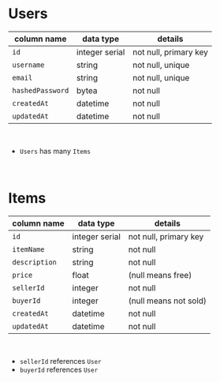 # Users

<table role="table">
  <thead>
    <tr>
      <th>column name</th>
      <th>data type</th>
      <th>details</th>
    </tr>
  </thead>
  <tbody>
    <tr>
      <td><code>id</code></td>
      <td>integer serial</td>
      <td>not null, primary key</td>
    </tr>
      <tr>
        <td><code>username</code></td>
        <td>string</td>
        <td>not null, unique</td>
      </tr>
      <tr>
        <td><code>email</code></td>
        <td>string</td>
        <td>not null, unique</td>
      </tr>
      <tr>
        <td><code>hashedPassword</code></td>
        <td>bytea</td>
        <td>not null</td>
      </tr>
      <tr>
        <td><code>createdAt</code></td>
        <td>datetime</td>
        <td>not null</td>
      </tr>
      <tr>
        <td><code>updatedAt</code></td>
        <td>datetime</td>
        <td>not null</td>
      </tr>
  </tbody>
</table>
<br />

- <code>Users</code> has many <code>Items</code>

<br />

# Items

<table role="table">
  <thead>
    <tr>
      <th>column name</th>
      <th>data type</th>
      <th>details</th>
    </tr>
  </thead>
  <tbody>
    <tr>
      <td><code>id</code></td>
      <td>integer serial</td>
      <td>not null, primary key</td>
    </tr>
      <tr>
        <td><code>itemName</code></td>
        <td>string</td>
        <td>not null</td>
      </tr>
      <tr>
        <td><code>description</code></td>
        <td>string</td>
        <td>not null</td>
      </tr>
      <tr>
        <td><code>price</code></td>
        <td>float</td>
        <td>(null means free)</td>
      </tr>
      <tr>
        <td><code>sellerId</code></td>
        <td>integer</td>
        <td>not null</td>
      </tr>
      <tr>
        <td><code>buyerId</code></td>
        <td>integer</td>
        <td>(null means not sold)</td>
      </tr>
      <tr>
        <td><code>createdAt</code></td>
        <td>datetime</td>
        <td>not null</td>
      </tr>
      <tr>
        <td><code>updatedAt</code></td>
        <td>datetime</td>
        <td>not null</td>
      </tr>
  </tbody>
</table>
<br />

- <code>sellerId</code> references <code>User</code>
- <code>buyerId</code> references <code>User</code>

<br />
